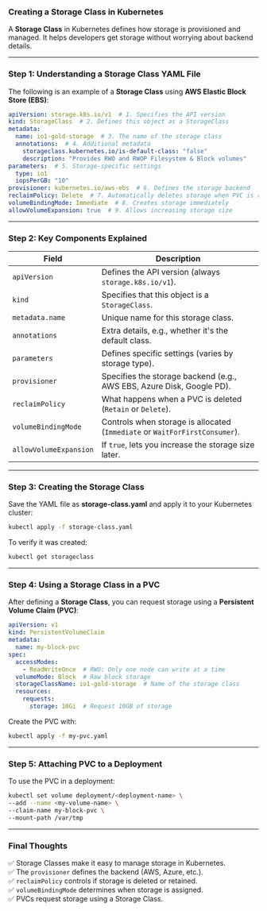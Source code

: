 ### **Creating a Storage Class in Kubernetes**  

A **Storage Class** in Kubernetes defines how storage is provisioned and managed. It helps developers get storage without worrying about backend details.  

---

### **Step 1: Understanding a Storage Class YAML File**  
The following is an example of a **Storage Class** using **AWS Elastic Block Store (EBS)**:  

```yaml
apiVersion: storage.k8s.io/v1  # 1. Specifies the API version
kind: StorageClass  # 2. Defines this object as a StorageClass
metadata:
  name: io1-gold-storage  # 3. The name of the storage class
  annotations:  # 4. Additional metadata
    storageclass.kubernetes.io/is-default-class: "false"
    description: "Provides RWO and RWOP Filesystem & Block volumes"
parameters:  # 5. Storage-specific settings
  type: io1
  iopsPerGB: "10"
provisioner: kubernetes.io/aws-ebs  # 6. Defines the storage backend
reclaimPolicy: Delete  # 7. Automatically deletes storage when PVC is removed
volumeBindingMode: Immediate  # 8. Creates storage immediately
allowVolumeExpansion: true  # 9. Allows increasing storage size
```

---

### **Step 2: Key Components Explained**
| **Field** | **Description** |
|-----------|---------------|
| `apiVersion` | Defines the API version (always `storage.k8s.io/v1`). |
| `kind` | Specifies that this object is a `StorageClass`. |
| `metadata.name` | Unique name for this storage class. |
| `annotations` | Extra details, e.g., whether it's the default class. |
| `parameters` | Defines specific settings (varies by storage type). |
| `provisioner` | Specifies the storage backend (e.g., AWS EBS, Azure Disk, Google PD). |
| `reclaimPolicy` | What happens when a PVC is deleted (`Retain` or `Delete`). |
| `volumeBindingMode` | Controls when storage is allocated (`Immediate` or `WaitForFirstConsumer`). |
| `allowVolumeExpansion` | If `true`, lets you increase the storage size later. |

---

### **Step 3: Creating the Storage Class**
Save the YAML file as **storage-class.yaml** and apply it to your Kubernetes cluster:  

```sh
kubectl apply -f storage-class.yaml
```

To verify it was created:  
```sh
kubectl get storageclass
```

---

### **Step 4: Using a Storage Class in a PVC**
After defining a **Storage Class**, you can request storage using a **Persistent Volume Claim (PVC)**:  

```yaml
apiVersion: v1
kind: PersistentVolumeClaim
metadata:
  name: my-block-pvc
spec:
  accessModes:
    - ReadWriteOnce  # RWO: Only one node can write at a time
  volumeMode: Block  # Raw block storage
  storageClassName: io1-gold-storage  # Name of the storage class
  resources:
    requests:
      storage: 10Gi  # Request 10GB of storage
```

Create the PVC with:  
```sh
kubectl apply -f my-pvc.yaml
```

---

### **Step 5: Attaching PVC to a Deployment**
To use the PVC in a deployment:  

```sh
kubectl set volume deployment/<deployment-name> \
--add --name <my-volume-name> \
--claim-name my-block-pvc \
--mount-path /var/tmp
```

---

### **Final Thoughts**
✅ Storage Classes make it easy to manage storage in Kubernetes.  
✅ The `provisioner` defines the backend (AWS, Azure, etc.).  
✅ `reclaimPolicy` controls if storage is deleted or retained.  
✅ `volumeBindingMode` determines when storage is assigned.  
✅ PVCs request storage using a Storage Class.  


